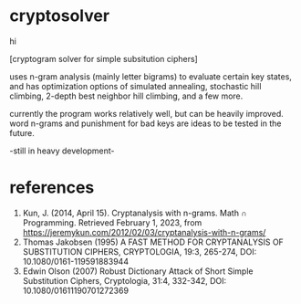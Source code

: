 # cryptosolver
hi

[cryptogram solver for simple subsitution ciphers]

uses n-gram analysis (mainly letter bigrams) to evaluate certain key states, and has optimization options of simulated annealing, stochastic hill climbing, 2-depth best neighbor hill climbing, and a few more. 

currently the program works relatively well, but can be heavily improved. word n-grams and punishment for bad keys are ideas to be tested in the future.

-still in heavy development-


# references
1. Kun, J. (2014, April 15). Cryptanalysis with n-grams. Math ∩ Programming. Retrieved February 1, 2023, from https://jeremykun.com/2012/02/03/cryptanalysis-with-n-grams/
2.  Thomas Jakobsen (1995) A FAST METHOD FOR CRYPTANALYSIS OF SUBSTITUTION CIPHERS, CRYPTOLOGIA, 19:3, 265-274, DOI: 10.1080/0161-119591883944
3. Edwin Olson (2007) Robust Dictionary Attack of Short Simple Substitution Ciphers, Cryptologia, 31:4, 332-342, DOI: 10.1080/01611190701272369

